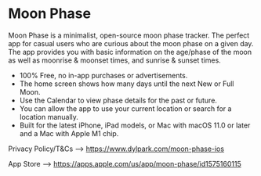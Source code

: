 # Moon Phase

Moon Phase is a minimalist, open-source moon phase tracker. The perfect app for casual users who are curious about the moon phase on a given day. The app provides you with basic information on the age/phase of the moon as well as moonrise & moonset times, and sunrise & sunset times. 

- 100% Free, no in-app purchases or advertisements.
- The home screen shows how many days until the next New or Full Moon.
- Use the Calendar to view phase details for the past or future. 
- You can allow the app to use your current location or search for a location manually. 
- Built for the latest iPhone, iPad models, or Mac with macOS 11.0 or later and a Mac with Apple M1 chip. 

Privacy Policy/T&Cs --> https://www.dylpark.com/moon-phase-ios

App Store --> https://apps.apple.com/us/app/moon-phase/id1575160115

